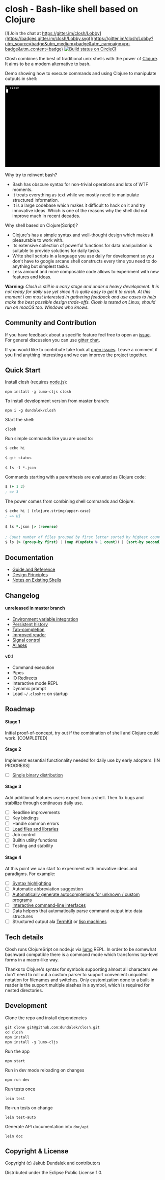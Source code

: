 
# closh - Bash-like shell based on Clojure

[![Join the chat at https://gitter.im/closh/Lobby](https://badges.gitter.im/closh/Lobby.svg)](https://gitter.im/closh/Lobby?utm_source=badge&utm_medium=badge&utm_campaign=pr-badge&utm_content=badge) [![Build status on CircleCI](https://circleci.com/gh/dundalek/closh.svg?style=shield)](https://circleci.com/gh/dundalek/closh)

Closh combines the best of traditional unix shells with the power of [Clojure](https://clojure.org/). It aims to be a modern alternative to bash.

Demo showing how to execute commands and using Clojure to manipulate outputs in shell:

![closh demo screencast](./doc/img/demo.gif)

Why try to reinvent bash?
- Bash has obscure syntax for non-trivial operations and lots of WTF moments.
- It treats everything as text while we mostly need to manipulate structured information.
- It is a large codebase which makes it difficult to hack on it and try innovative ideas. Which is one of the reasons why the shell did not improve much in recent decades.

Why shell based on Clojure(Script)?
- Clojure's has a simple syntax and well-thought design which makes it pleasurable to work with.
- Its extensive collection of powerful functions for data manipulation is suitable to provide solutions for daily tasks.
- Write shell scripts in a language you use daily for development so you don't have to google arcane shell constructs every time you need to do anything but simplest tasks.
- Less amount and more composable code allows to experiment with new features and ideas.

**Warning:** *Closh is still in a early stage and under a heavy development. It is not ready for daily use yet since it is quite easy to get it to crash. At this moment I am most interested in gathering feedback and use cases to help make the best possible design trade-offs. Closh is tested on Linux, should run on macOS too. Windows who knows.*

## Community and Contribution

If you have feedback about a specific feature feel free to open an [issue](https://github.com/dundalek/closh/issues).  
For general discussion you can use [gitter chat](https://gitter.im/closh/Lobby).  

If you would like to contribute take look at [open issues](https://github.com/dundalek/closh/issues). Leave a comment if you find anything interesting  and we can improve the project together.

## Quick Start

Install closh (requires [node.js](https://nodejs.org/)):
```
npm install -g lumo-cljs closh
```

To install development version from master branch:
```
npm i -g dundalek/closh
```

Start the shell:
```
closh
```

Run simple commands like you are used to:

```
$ echo hi

$ git status

$ ls -l *.json
```

Commands starting with a parenthesis are evaluated as Clojure code:

```clojure
$ (+ 1 2)
; => 3
```

The power comes from combining shell commands and Clojure:

```clojure
$ echo hi | (clojure.string/upper-case)
; => HI

$ ls *.json |> (reverse)

; Count number of files grouped by first letter sorted by highest count first
$ ls |> (group-by first) | (map #(update % 1 count)) | (sort-by second) | (reverse)
```

## Documentation

- [Guide and Reference](./doc/guide.md)
- [Design Principles](./doc/principles.md)
- [Notes on Existing Shells](./doc/notes.md)

## Changelog

#### unreleased in master branch

- [Environment variable integration](https://github.com/dundalek/closh/issues/16)
- [Persistent history](https://github.com/dundalek/closh/pull/23)
- [Tab-completion](https://github.com/dundalek/closh/issues/6)
- [Improved reader](https://github.com/dundalek/closh/issues/39)
- [Signal control](https://github.com/dundalek/closh/issues/30)
- [Aliases](https://github.com/dundalek/closh/issues/12)

#### v0.1

- Command execution
- Pipes
- IO Redirects
- Interactive mode REPL
- Dynamic prompt
- Load `~/.closhrc` on startup

## Roadmap

#### Stage 1

Initial proof-of-concept, try out if the combination of shell and Clojure could work. [COMPLETED]

#### Stage 2

Implement essential functionality needed for daily use by early adopters. [IN PROGRESS]

- [ ] [Single binary distribution](https://github.com/dundalek/closh/issues/42)

#### Stage 3

Add additional features users expect from a shell. Then fix bugs and stabilize through continuous daily use.

- [ ] Readline improvements
- [ ] Key bindings
- [ ] Handle common errors
- [ ] [Load files and libraries](https://github.com/dundalek/closh/issues/15)
- [ ] Job control
- [ ] Builtin utility functions
- [ ] Testing and stability

#### Stage 4

At this point we can start to experiment with innovative ideas and paradigms. For example:

- [ ] [Syntax highlighting](https://github.com/dundalek/closh/issues/21)
- [ ] Automatic abbreviation suggestion
- [ ] [Automatically generate autocompletions for unknown / custom programs](https://github.com/dundalek/closh/issues/13)
- [ ] [Interactive command-line interfaces](http://dundalek.com/entropic/combining-cli-and-gui/)
- [ ] Data helpers that automatically parse command output into data structures
- [ ] Structured output ala [TermKit](https://github.com/unconed/TermKit) or [lisp machines](https://youtu.be/o4-YnLpLgtk?t=3m12s)

## Tech details

Closh runs ClojureSript on node.js via [lumo](https://github.com/anmonteiro/lumo/) REPL. In order to be somewhat bashward compatible there is a command mode which transforms top-level forms in a macro-like way.

Thanks to Clojure's syntax for symbols supporting almost all characters we don't need to roll out a custom parser to support convenient unquoted notation for filenames and switches. Only customization done to a built-in reader is the support multiple slashes in a symbol, which is required for nested directories.

## Development

Clone the repo and install dependencies

```
git clone git@github.com:dundalek/closh.git
cd closh
npm install
npm install -g lumo-cljs
```

Run the app
```
npm start
```

Run in dev mode reloading on changes
```
npm run dev
```
Run tests once
```
lein test
```
Re-run tests on change
```
lein test-auto
```

Generate API documentation into `doc/api`
```
lein doc
```

## Copyright & License

Copyright (c) Jakub Dundalek and contributors

Distributed under the Eclipse Public License 1.0.
